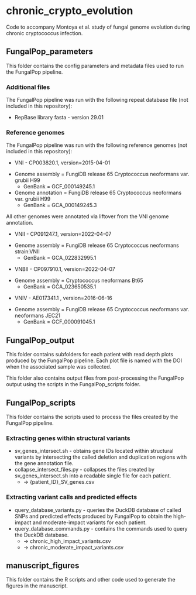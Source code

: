 # chronic_crypto_evolution
Code to accompany Montoya et al. study of fungal genome evolution during chronic cryptococcus infection.


## FungalPop_parameters
This folder contains the config parameters and metadata files used to run the FungalPop pipeline.

### Additional files
The FungalPop pipeline was run with the following repeat database file (not included in this repository):
- RepBase library fasta - version 29.01

### Reference genomes
The FungalPop pipeline was run with the following reference genomes (not included in this repository):
* VNI - CP003820.1, version=2015-04-01 
- Genome assembly = FungiDB release 65 Cryptococcus neoformans var. grubii H99 
    - GenBank = GCF_000149245.1 
- Genome annotation = FungiDB release 65 Cryptococcus neoformans var. grubii H99 
    - GenBank = GCA_000149245.3

All other genomes were annotated via liftover from the VNI genome annotation.

* VNII - CP091247.1, version=2022-04-07
- Genome assembly = FungiDB release 65 Cryptococcus neoformans strain:VNII
    - GenBank = GCA_022832995.1

* VNBII - CP097910.1, version=2022-04-07
- Genome assembly = Cryptococcus neoformans Bt65
    - GenBank = GCA_023650535.1

* VNIV - AE017341.1 , version=2016-06-16 
- Genome assembly = FungiDB release 65 Cryptococcus neoformans var. neoformans JEC21
    - GenBank = GCF_000091045.1


## FungalPop_output
This folder contains subfolders for each patient with read depth plots produced by the FungalPop pipeline. Each plot file is named with the DOI when the associated sample was collected. 

This folder also contains output files from post-processing the FungalPop output using the scripts in the FungalPop_scripts folder.


## FungalPop_scripts
This folder contains the scripts used to process the files created by the FungalPop pipeline. 

### Extracting genes within structural variants
* sv_genes_intersect.sh - obtains gene IDs located within structural variants by intersecting the called deletion and duplication regions with the gene annotation file.
* collapse_intersect_files.py - collapses the files created by sv_genes_intersect.sh into a readable single file for each patient.
    * -> {patient_ID}_SV_genes.csv

### Extracting variant calls and predicted effects
* query_database_variants.py - queries the DuckDB database of called SNPs and predicted effects produced by FungalPop to obtain the high-impact and moderate-impact variants for each patient.
* query_database_commands.py - contains the commands used to query the DuckDB database.
    * -> chronic_high_impact_variants.csv
    * -> chronic_moderate_impact_variants.csv

## manuscript_figures
This folder contains the R scripts and other code used to generate the figures in the manuscript.
